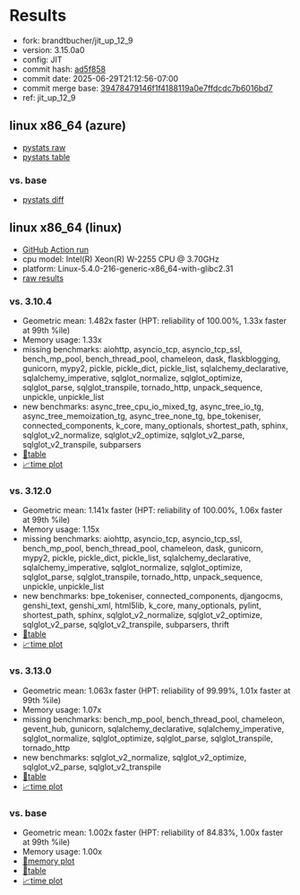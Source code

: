 # Results

- fork: brandtbucher/jit_up_12_9
- version: 3.15.0a0
- config: JIT
- commit hash: [ad5f858](https://github.com/brandtbucher/cpython/commit/ad5f858)
- commit date: 2025-06-29T21:12:56-07:00
- commit merge base: [39478479146f1f4188119a0e7ffdcdc7b6016bd7](https://github.com/python/cpython/commit/39478479146f1f4188119a0e7ffdcdc7b6016bd7)
- ref: jit_up_12_9

## linux x86_64 (azure)

- [pystats raw](bm-20250629-azure-x86_64-brandtbucher-jit_up_12_9-3.15.0a0-ad5f858-pystats.json)
- [pystats table](bm-20250629-azure-x86_64-brandtbucher-jit_up_12_9-3.15.0a0-ad5f858-pystats.md)

### vs. base

- [pystats diff](bm-20250629-azure-x86_64-brandtbucher-jit_up_12_9-3.15.0a0-ad5f858-pystats-vs-base.md)

## linux x86_64 (linux)

- [GitHub Action run](https://github.com/faster-cpython/benchmarking/actions/runs/15963711914)
- cpu model: Intel(R) Xeon(R) W-2255 CPU @ 3.70GHz
- platform: Linux-5.4.0-216-generic-x86_64-with-glibc2.31
- [raw results](bm-20250629-linux-x86_64-brandtbucher-jit_up_12_9-3.15.0a0-ad5f858.json)

### vs. 3.10.4

- Geometric mean: 1.482x faster (HPT: reliability of 100.00%, 1.33x faster at 99th %ile)
- Memory usage: 1.33x
- missing benchmarks: aiohttp, asyncio_tcp, asyncio_tcp_ssl, bench_mp_pool, bench_thread_pool, chameleon, dask, flaskblogging, gunicorn, mypy2, pickle, pickle_dict, pickle_list, sqlalchemy_declarative, sqlalchemy_imperative, sqlglot_normalize, sqlglot_optimize, sqlglot_parse, sqlglot_transpile, tornado_http, unpack_sequence, unpickle, unpickle_list
- new benchmarks: async_tree_cpu_io_mixed_tg, async_tree_io_tg, async_tree_memoization_tg, async_tree_none_tg, bpe_tokeniser, connected_components, k_core, many_optionals, shortest_path, sphinx, sqlglot_v2_normalize, sqlglot_v2_optimize, sqlglot_v2_parse, sqlglot_v2_transpile, subparsers
- [📄table](bm-20250629-linux-x86_64-brandtbucher-jit_up_12_9-3.15.0a0-ad5f858-vs-3.10.4.md)
- [📈time plot](bm-20250629-linux-x86_64-brandtbucher-jit_up_12_9-3.15.0a0-ad5f858-vs-3.10.4.svg)

### vs. 3.12.0

- Geometric mean: 1.141x faster (HPT: reliability of 100.00%, 1.06x faster at 99th %ile)
- Memory usage: 1.15x
- missing benchmarks: aiohttp, asyncio_tcp, asyncio_tcp_ssl, bench_mp_pool, bench_thread_pool, chameleon, dask, gunicorn, mypy2, pickle, pickle_dict, pickle_list, sqlalchemy_declarative, sqlalchemy_imperative, sqlglot_normalize, sqlglot_optimize, sqlglot_parse, sqlglot_transpile, tornado_http, unpack_sequence, unpickle, unpickle_list
- new benchmarks: bpe_tokeniser, connected_components, djangocms, genshi_text, genshi_xml, html5lib, k_core, many_optionals, pylint, shortest_path, sphinx, sqlglot_v2_normalize, sqlglot_v2_optimize, sqlglot_v2_parse, sqlglot_v2_transpile, subparsers, thrift
- [📄table](bm-20250629-linux-x86_64-brandtbucher-jit_up_12_9-3.15.0a0-ad5f858-vs-3.12.0.md)
- [📈time plot](bm-20250629-linux-x86_64-brandtbucher-jit_up_12_9-3.15.0a0-ad5f858-vs-3.12.0.svg)

### vs. 3.13.0

- Geometric mean: 1.063x faster (HPT: reliability of 99.99%, 1.01x faster at 99th %ile)
- Memory usage: 1.07x
- missing benchmarks: bench_mp_pool, bench_thread_pool, chameleon, gevent_hub, gunicorn, sqlalchemy_declarative, sqlalchemy_imperative, sqlglot_normalize, sqlglot_optimize, sqlglot_parse, sqlglot_transpile, tornado_http
- new benchmarks: sqlglot_v2_normalize, sqlglot_v2_optimize, sqlglot_v2_parse, sqlglot_v2_transpile
- [📄table](bm-20250629-linux-x86_64-brandtbucher-jit_up_12_9-3.15.0a0-ad5f858-vs-3.13.0.md)
- [📈time plot](bm-20250629-linux-x86_64-brandtbucher-jit_up_12_9-3.15.0a0-ad5f858-vs-3.13.0.svg)

### vs. base

- Geometric mean: 1.002x faster (HPT: reliability of 84.83%, 1.00x faster at 99th %ile)
- Memory usage: 1.00x
- [🧠memory plot](bm-20250629-linux-x86_64-brandtbucher-jit_up_12_9-3.15.0a0-ad5f858-vs-base-mem.svg)
- [📄table](bm-20250629-linux-x86_64-brandtbucher-jit_up_12_9-3.15.0a0-ad5f858-vs-base.md)
- [📈time plot](bm-20250629-linux-x86_64-brandtbucher-jit_up_12_9-3.15.0a0-ad5f858-vs-base.svg)

